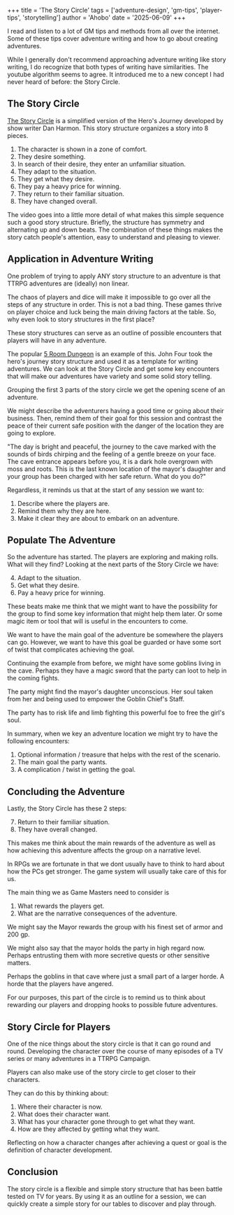 +++
title = 'The Story Circle'
tags = ['adventure-design', 'gm-tips', 'player-tips', 'storytelling']
author = 'Ahobo'
date = '2025-06-09'
+++

I read and listen to a lot of GM tips and methods from all over the internet. Some of these tips cover
adventure writing and how to go about creating adventures. 

While I generally don't recommend approaching adventure writing like story writing, I do recognize that
both types of writing have similarities. The youtube algorithm seems to agree. It introduced me
to a new concept I had never heard of before: the Story Circle.

## The Story Circle

[The Story Circle](https://youtu.be/CoUSX4Y_WS0?si=RvoNbGvoJZC0W532) is a simplified version of the Hero's
Journey developed by show writer Dan Harmon. This story structure organizes a story into 8 pieces.

1. The character is shown in a zone of comfort.
2. They desire something.
3. In search of their desire, they enter an unfamiliar situation.
4. They adapt to the situation.
5. They get what they desire.
6. They pay a heavy price for winning.
7. They return to their familiar situation.
8. They have changed overall.

The video goes into a little more detail of what makes this simple
sequence such a good story structure. Briefly, the structure
has symmetry and alternating up and down beats. The combination
of these things makes the story catch people's attention, easy
to understand and pleasing to viewer.

## Application in Adventure Writing

One problem of trying to apply ANY story structure to an adventure
is that TTRPG adventures are (ideally) non linear.

The chaos of players and dice will make it impossible to go over all
the steps of any structure in order. This is not a bad thing. These games
thrive on player choice and luck being the main driving factors at the
table. So, why even look to story structures in the first place? 

These story structures can serve as an outline of possible encounters that
players will have in any adventure.

The popular [5 Room Dungeon](https://www.roleplayingtips.com/5-room-dungeons/) is an example of this. John Four took the hero's
journey story structure and used it as a template for writing adventures.
We can look at the Story Circle and get some key encounters that will make
our adventures have variety and some solid story telling.

Grouping the first 3 parts of the story circle we get the opening scene
of an adventure. 

We might describe the adventurers having a good time or going about their
business. Then, remind them of their goal for this session and contrast the peace of their current safe position with the danger of the location they are going to explore.

"The day is bright and peaceful, the journey to the cave marked with
the sounds of birds chirping and the feeling of a gentle breeze on your face. The cave entrance appears before you, it is a dark hole overgrown with moss and roots. This is the last known location of the mayor's daughter and your group has been charged with her safe return. What do
you do?"

Regardless, it reminds us that at the start of any session we want to:

1. Describe where the players are.
2. Remind them why they are here.
3. Make it clear they are about to embark on an adventure.

## Populate The Adventure

So the adventure has started. The players are exploring and making rolls.
What will they find? Looking at the next parts of the Story Circle we have:

4. Adapt to the situation.
5. Get what they desire.
6. Pay a heavy price for winning.

These beats make me think that we might want to have the possibility for
the group to find some key information that might help them later. Or some
magic item or tool that will is useful in the encounters to come. 

We want to have the main goal of the adventure be somewhere the players
can go. However, we want to have this goal be guarded or have some sort
of twist that complicates achieving the goal.

Continuing the example from before, we might have some goblins living in
the cave. Perhaps they have a magic sword that the party can loot to help
in the coming fights.

The party might find the mayor's daughter unconscious. Her soul taken from
her and being used to empower the Goblin Chief's Staff.

The party has to risk life and limb fighting this powerful foe to free the
girl's soul. 

In summary, when we key an adventure location we might try to have the following encounters: 

1. Optional information / treasure that helps with the rest of the scenario.
2. The main goal the party wants.
3. A complication / twist in getting the goal.

## Concluding the Adventure

Lastly, the Story Circle has these 2 steps: 

7. Return to their familiar situation.
8. They have overall changed.

This makes me think about the main rewards of the adventure as well as how
achieving this adventure affects the group on a narrative level.

In RPGs we are fortunate in that we dont usually have to think to hard
about how the PCs get stronger. The game system will usually take care of
this for us.

The main thing we as Game Masters need to consider is 

1. What rewards the players get.
2. What are the narrative consequences of the adventure.

We might say the Mayor rewards the group with his finest set of armor
and 200 gp. 

We might also say that the mayor holds the party in high regard now.
Perhaps entrusting them with more secretive quests or other sensitive
matters.

Perhaps the goblins in that cave where just a small part of a larger
horde. A horde that the players have angered. 

For our purposes, this part of the circle is to remind us to think about
rewarding our players and dropping hooks to possible future adventures.

## Story Circle for Players

One of the nice things about the story circle is that it can go round and
round. Developing the character over the course of many episodes of a TV
series or many adventures in a TTRPG Campaign.

Players can also make use of the story circle to get closer to their characters.

They can do this by thinking about:

1. Where their character is now.
2. What does their character want.
3. What has your character gone through to get what they want.
4. How are they affected by getting what they want.

Reflecting on how a character changes after achieving a quest or
goal is the definition of character development. 

## Conclusion

The story circle is a flexible and simple story structure that has been
battle tested on TV for years. By using it as an outline for a session, we
can quickly create a simple story for our tables to discover and play through.

